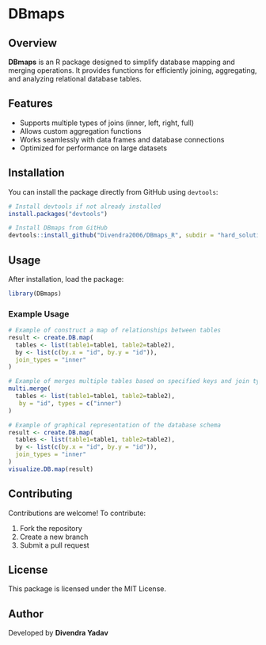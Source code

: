 # DBmaps

## Overview
**DBmaps** is an R package designed to simplify database mapping and merging operations. It provides functions for efficiently joining, aggregating, and analyzing relational database tables.

## Features
- Supports multiple types of joins (inner, left, right, full)
- Allows custom aggregation functions
- Works seamlessly with data frames and database connections
- Optimized for performance on large datasets

## Installation

You can install the package directly from GitHub using `devtools`:

```r
# Install devtools if not already installed
install.packages("devtools")

# Install DBmaps from GitHub
devtools::install_github("Divendra2006/DBmaps_R", subdir = "hard_solution/DBmaps", build_vignettes = TRUE)
```

## Usage

After installation, load the package:

```r
library(DBmaps)
```

### Example Usage

```r
# Example of construct a map of relationships between tables
result <- create.DB.map(
  tables <- list(table1=table1, table2=table2),
  by <- list(c(by.x = "id", by.y = "id")),
  join_types = "inner"
)

# Example of merges multiple tables based on specified keys and join types
multi.merge(
  tables <- list(table1=table1, table2=table2),
   by = "id", types = c("inner")
)

# Example of graphical representation of the database schema
result <- create.DB.map(
  tables <- list(table1=table1, table2=table2),
  by <- list(c(by.x = "id", by.y = "id")),
  join_types = "inner"
)
visualize.DB.map(result)
```

## Contributing
Contributions are welcome! To contribute:
1. Fork the repository
2. Create a new branch
3. Submit a pull request

## License
This package is licensed under the MIT License.

## Author
Developed by **Divendra Yadav**


